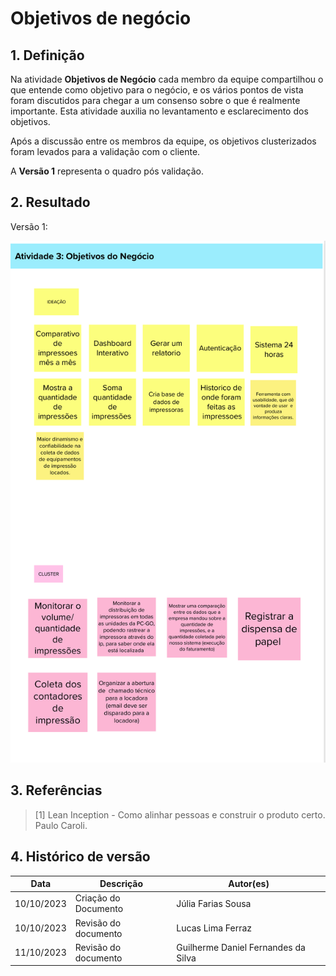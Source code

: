 # Objetivos de negócio

## 1. Definição
Na atividade __Objetivos de Negócio__  cada membro da equipe compartilhou o que entende como objetivo para o negócio, e os vários pontos de vista foram discutidos para chegar a um consenso sobre o que é realmente
importante. Esta atividade auxilia no levantamento e esclarecimento dos objetivos.

Após a discussão entre os membros da equipe, os objetivos clusterizados foram levados para a validação com o cliente.

A __Versão 1__ representa o quadro pós validação.

## 2. Resultado

Versão 1:

![Objetivos de negócio](../assets/lean-inception/objetivos_de_negocio.png)


## 3. Referências

> [1] Lean Inception - Como alinhar pessoas e construir o produto certo. Paulo Caroli.

## 4. Histórico de versão

|**Data**|**Descrição**|**Autor(es)**|
|--------|-------------|--------------|
|10/10/2023| Criação do Documento |Júlia Farias Sousa|
|10/10/2023| Revisão do documento | Lucas Lima Ferraz|
|11/10/2023| Revisão do documento | Guilherme Daniel Fernandes da Silva |